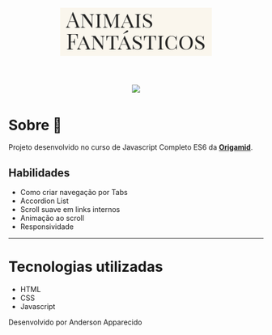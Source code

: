 <h1 align="center" >
    <img src="img/logo.PNG" width="300px">
</h1>

<h1 align="center">
    <img src="img/apresentacao.gif">
</h1>

# Sobre 🚀
Projeto desenvolvido no curso de  Javascript Completo ES6 da 
[**Origamid**](https://www.origamid.com). 

## Habilidades
- Como criar navegação por Tabs
- Accordion List
- Scroll suave em links internos
- Animação ao scroll
- Responsividade

---

# Tecnologias utilizadas
- HTML
- CSS
- Javascript


Desenvolvido por Anderson Apparecido
